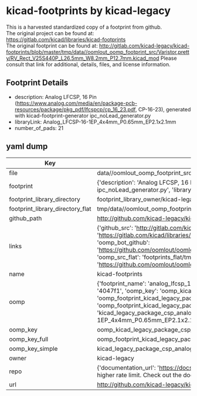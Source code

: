 # kicad-footprints by kicad-legacy  
This is a harvested standardized copy of a footprint from github.  
The original project can be found at:  
https://gitlab.com/kicad/libraries/kicad-footprints  
The original footprint can be found at:
http://gitlab.com/kicad-legacy/kicad-footprints/blob/master/tmp/data//oomlout_oomp_footprint_src/Varistor.pretty/RV_Rect_V25S440P_L26.5mm_W8.2mm_P12.7mm.kicad_mod
Please consult that link for additional, details, files, and license information.  
## Footprint Details
* description: Analog  LFCSP, 16 Pin (https://www.analog.com/media/en/package-pcb-resources/package/pkg_pdf/lfcspcp/cp_16_23.pdf, CP-16-23), generated with kicad-footprint-generator ipc_noLead_generator.py  
* libraryLink: Analog_LFCSP-16-1EP_4x4mm_P0.65mm_EP2.1x2.1mm  
* number_of_pads: 21  
## yaml dump  
| Key | Value |  
| --- | --- |  
| file | data//oomlout_oomp_footprint_src/kicad-footprints/Package_CSP.pretty/Analog_LFCSP-16-1EP_4x4mm_P0.65mm_EP2.1x2.1mm.kicad_mod |  
| footprint | {'description': 'Analog  LFCSP, 16 Pin (https://www.analog.com/media/en/package-pcb-resources/package/pkg_pdf/lfcspcp/cp_16_23.pdf, CP-16-23), generated with kicad-footprint-generator ipc_noLead_generator.py', 'libraryLink': 'Analog_LFCSP-16-1EP_4x4mm_P0.65mm_EP2.1x2.1mm', 'number_of_pads': 21} |  
| footprint_library_directory | footprint_library_owner/kicad-legacy_kicad-footprints |  
| footprint_library_directory_flat | tmp/data//oomlout_oomp_footprint_src/footprints_flat/kicad_legacy_package_csp_analog_lfcsp_16_1ep_4x4mm_p0_65mm_ep2_1x2_1mm/working |  
| github_path | http://github.com/kicad-legacy/kicad-footprints/blob/master/tmp/data//oomlout_oomp_footprint_src/Package_CSP.pretty/Analog_LFCSP-16-1EP_4x4mm_P0.65mm_EP2.1x2.1mm.kicad_mod |  
| links | {'github_src': 'http://gitlab.com/kicad-legacy/kicad-footprints/blob/master/tmp/data//oomlout_oomp_footprint_src/Varistor.pretty/RV_Rect_V25S440P_L26.5mm_W8.2mm_P12.7mm.kicad_mod', 'github_src_repo': 'https://gitlab.com/kicad/libraries/kicad-footprints', 'oomp_bot': 'tmp/data//oomlout_oomp_footprint_src/footprints/kicad_legacy_package_csp_analog_lfcsp_16_1ep_4x4mm_p0_65mm_ep2_1x2_1mm/working', 'oomp_bot_github': 'https://github.com/oomlout/oomlout_oomp_footprint_bot/tree/main/tmp/data//oomlout_oomp_footprint_src/footprints/kicad_legacy_package_csp_analog_lfcsp_16_1ep_4x4mm_p0_65mm_ep2_1x2_1mm/working', 'oomp_src_flat': 'footprints_flat/tmp/data//oomlout_oomp_footprint_src/footprints_flat/kicad_legacy_package_csp_analog_lfcsp_16_1ep_4x4mm_p0_65mm_ep2_1x2_1mm/working', 'oomp_src_flat_github': 'https://github.com/oomlout/oomlout_oomp_footprint_src/tree/main/tmp/data//oomlout_oomp_footprint_src/footprints_flat/kicad_legacy_package_csp_analog_lfcsp_16_1ep_4x4mm_p0_65mm_ep2_1x2_1mm/working'} |  
| name | kicad-footprints |  
| oomp | {'footprint_name': 'analog_lfcsp_16_1ep_4x4mm_p0_65mm_ep2_1x2_1mm', 'library_name': 'package_csp', 'md5': '4047f15a3e5424302a0ee52a62e85ef4', 'md5_10': '4047f15a3e', 'md5_5': '4047f', 'md5_6': '4047f1', 'oomp_key': 'oomp_kicad_legacy_package_csp_analog_lfcsp_16_1ep_4x4mm_p0_65mm_ep2_1x2_1mm', 'oomp_key_extra': 'oomp_footprint_kicad_legacy_package_csp_analog_lfcsp_16_1ep_4x4mm_p0_65mm_ep2_1x2_1mm', 'oomp_key_full': 'oomp_footprint_kicad_legacy_package_csp_analog_lfcsp_16_1ep_4x4mm_p0_65mm_ep2_1x2_1mm_4047f1', 'oomp_key_simple': 'kicad_legacy_package_csp_analog_lfcsp_16_1ep_4x4mm_p0_65mm_ep2_1x2_1mm', 'original_filename': 'data//oomlout_oomp_footprint_src/kicad-footprints/Package_CSP.pretty/Analog_LFCSP-16-1EP_4x4mm_P0.65mm_EP2.1x2.1mm.kicad_mod', 'owner_name': 'kicad_legacy'} |  
| oomp_key | oomp_kicad_legacy_package_csp_analog_lfcsp_16_1ep_4x4mm_p0_65mm_ep2_1x2_1mm |  
| oomp_key_full | oomp_footprint_kicad_legacy_package_csp_analog_lfcsp_16_1ep_4x4mm_p0_65mm_ep2_1x2_1mm |  
| oomp_key_simple | kicad_legacy_package_csp_analog_lfcsp_16_1ep_4x4mm_p0_65mm_ep2_1x2_1mm |  
| owner | kicad-legacy |  
| repo | {'documentation_url': 'https://docs.github.com/rest/overview/resources-in-the-rest-api#rate-limiting', 'message': "API rate limit exceeded for 84.66.142.224. (But here's the good news: Authenticated requests get a higher rate limit. Check out the documentation for more details.)"} |  
| url | http://github.com/kicad-legacy/kicad-footprints |  

